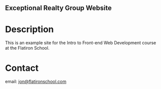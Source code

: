 Exceptional Realty Group Website
---

# Description

This is an example site for the Intro to Front-end Web Development course at the Flatiron School.

# Contact

email: jon@flatironschool.com
